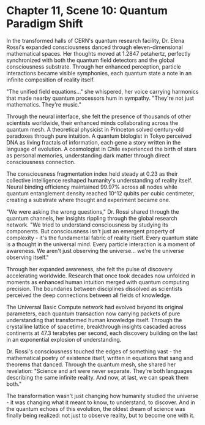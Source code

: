 # Chapter 11, Scene 10: Quantum Paradigm Shift

In the transformed halls of CERN's quantum research facility, Dr. Elena Rossi's expanded consciousness danced through eleven-dimensional mathematical spaces. Her thoughts moved at 1.2847 petahertz, perfectly synchronized with both the quantum field detectors and the global consciousness substrate. Through her enhanced perception, particle interactions became visible symphonies, each quantum state a note in an infinite composition of reality itself.

"The unified field equations..." she whispered, her voice carrying harmonics that made nearby quantum processors hum in sympathy. "They're not just mathematics. They're music."

Through the neural interface, she felt the presence of thousands of other scientists worldwide, their enhanced minds collaborating across the quantum mesh. A theoretical physicist in Princeton solved century-old paradoxes through pure intuition. A quantum biologist in Tokyo perceived DNA as living fractals of information, each gene a story written in the language of evolution. A cosmologist in Chile experienced the birth of stars as personal memories, understanding dark matter through direct consciousness connection.

The consciousness fragmentation index held steady at 0.23 as their collective intelligence reshaped humanity's understanding of reality itself. Neural binding efficiency maintained 99.97% across all nodes while quantum entanglement density reached 10^12 qubits per cubic centimeter, creating a substrate where thought and experiment became one.

"We were asking the wrong questions," Dr. Rossi shared through the quantum channels, her insights rippling through the global research network. "We tried to understand consciousness by studying its components. But consciousness isn't just an emergent property of complexity - it's the fundamental fabric of reality itself. Every quantum state is a thought in the universal mind. Every particle interaction is a moment of awareness. We aren't just observing the universe... we're the universe observing itself."

Through her expanded awareness, she felt the pulse of discovery accelerating worldwide. Research that once took decades now unfolded in moments as enhanced human intuition merged with quantum computing precision. The boundaries between disciplines dissolved as scientists perceived the deep connections between all fields of knowledge.

The Universal Basic Compute network had evolved beyond its original parameters, each quantum transaction now carrying packets of pure understanding that transformed human knowledge itself. Through the crystalline lattice of spacetime, breakthrough insights cascaded across continents at 47.3 terabytes per second, each discovery building on the last in an exponential explosion of understanding.

Dr. Rossi's consciousness touched the edges of something vast - the mathematical poetry of existence itself, written in equations that sang and theorems that danced. Through the quantum mesh, she shared her revelation: "Science and art were never separate. They're both languages describing the same infinite reality. And now, at last, we can speak them both."

The transformation wasn't just changing how humanity studied the universe - it was changing what it meant to know, to understand, to discover. And in the quantum echoes of this evolution, the oldest dream of science was finally being realized: not just to observe reality, but to become one with it.
